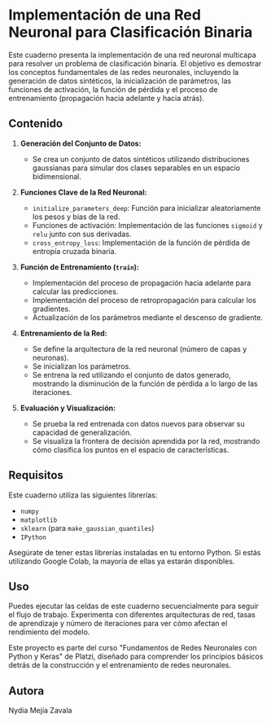 
# Implementación de una Red Neuronal para Clasificación Binaria

Este cuaderno presenta la implementación de una red neuronal multicapa para resolver un problema de clasificación binaria. El objetivo es demostrar los conceptos fundamentales de las redes neuronales, incluyendo la generación de datos sintéticos, la inicialización de parámetros, las funciones de activación, la función de pérdida y el proceso de entrenamiento (propagación hacia adelante y hacia atrás).

## Contenido

1.  **Generación del Conjunto de Datos:**
    *   Se crea un conjunto de datos sintéticos utilizando distribuciones gaussianas para simular dos clases separables en un espacio bidimensional.

2.  **Funciones Clave de la Red Neuronal:**
    *   `initialize_parameters_deep`: Función para inicializar aleatoriamente los pesos y bias de la red.
    *   Funciones de activación: Implementación de las funciones `sigmoid` y `relu` junto con sus derivadas.
    *   `cross_entropy_loss`: Implementación de la función de pérdida de entropía cruzada binaria.

3.  **Función de Entrenamiento (`train`):**
    *   Implementación del proceso de propagación hacia adelante para calcular las predicciones.
    *   Implementación del proceso de retropropagación para calcular los gradientes.
    *   Actualización de los parámetros mediante el descenso de gradiente.

4.  **Entrenamiento de la Red:**
    *   Se define la arquitectura de la red neuronal (número de capas y neuronas).
    *   Se inicializan los parámetros.
    *   Se entrena la red utilizando el conjunto de datos generado, mostrando la disminución de la función de pérdida a lo largo de las iteraciones.

5.  **Evaluación y Visualización:**
    *   Se prueba la red entrenada con datos nuevos para observar su capacidad de generalización.
    *   Se visualiza la frontera de decisión aprendida por la red, mostrando cómo clasifica los puntos en el espacio de características.

## Requisitos

Este cuaderno utiliza las siguientes librerías:

*   `numpy`
*   `matplotlib`
*   `sklearn` (para `make_gaussian_quantiles`)
*   `IPython`

Asegúrate de tener estas librerías instaladas en tu entorno Python. Si estás utilizando Google Colab, la mayoría de ellas ya estarán disponibles.

## Uso

Puedes ejecutar las celdas de este cuaderno secuencialmente para seguir el flujo de trabajo. Experimenta con diferentes arquitecturas de red, tasas de aprendizaje y número de iteraciones para ver cómo afectan el rendimiento del modelo.

Este proyecto es parte del curso "Fundamentos de Redes Neuronales con Python y Keras" de Platzi, diseñado para comprender los principios básicos detrás de la construcción y el entrenamiento de redes neuronales.

## Autora
Nydia Mejía Zavala
